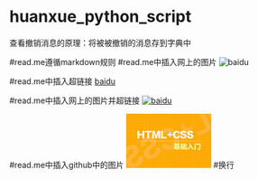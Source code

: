 # huanxue_python_script

查看撤销消息的原理：将被被撤销的消息存到字典中


#read.me遵循markdown规则
#read.me中插入网上的图片
![baidu](http://www.baidu.com/img/bdlogo.gif "百度logo")


#read.me中插入超链接
[baidu](http://baidu.com)


#read.me中插入网上的图片并超链接
[![baidu](http://www.baidu.com/img/bdlogo.gif "百度logo")](http://baidu.com)


#read.me中插入github中的图片
![](https://github.com/huanxuezhishen/huanxue_python_script/raw/master/微信（itchat包）/chanpin_img.jpg)
#换行  <br/>

